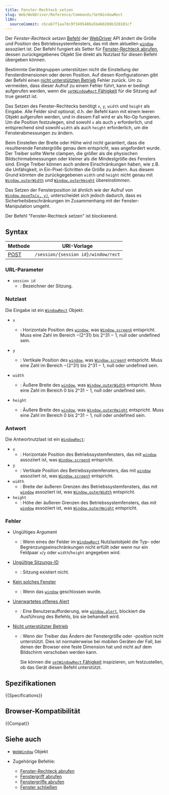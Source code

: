 ```yaml
---
title: Fenster-Rechteck setzen
slug: Web/WebDriver/Reference/Commands/SetWindowRect
l10n:
  sourceCommit: c6cab7f1aa7dc9f3495486a5b46020db320101cf
---
```


Der _Fenster-Rechteck setzen_ [Befehl](/de/docs/Web/WebDriver/Reference/Commands) der [WebDriver](/de/docs/Web/WebDriver) API ändert die Größe und Position des Betriebssystemfensters, das mit dem aktuellen [`window`](/de/docs/Web/API/Window) assoziiert ist. Der Befehl fungiert als Setter für [Fenster-Rechteck abrufen](/de/docs/Web/WebDriver/Reference/Commands/GetWindowRect), dessen zurückgegebenes Objekt Sie direkt als Nutzlast für diesen Befehl übergeben können.

Bestimmte Gerätegruppen unterstützen nicht die Einstellung der Fensterdimensionen oder deren Position. Auf diesen Konfigurationen gibt der Befehl einen [nicht unterstützten Betrieb](/de/docs/Web/WebDriver/Reference/Errors/UnsupportedOperation) Fehler zurück. Um zu vermeiden, dass dieser Aufruf zu einem Fehler führt, kann er bedingt aufgerufen werden, wenn die [`setWindowRect` Fähigkeit](/de/docs/Web/WebDriver/Reference/Capabilities/setWindowRect) für die Sitzung auf true gesetzt ist.

Das Setzen des Fenster-Rechtecks benötigt `x`, `y`, `width` und `height` als Eingabe. Alle Felder sind optional, d.h. der Befehl kann mit einem leeren Objekt aufgerufen werden, und in diesem Fall wird er als No-Op fungieren. Um die Position festzulegen, sind sowohl `x` als auch `y` erforderlich, und entsprechend sind sowohl `width` als auch `height` erforderlich, um die Fensterabmessungen zu ändern.

Beim Einstellen der Breite oder Höhe wird nicht garantiert, dass die resultierende Fenstergröße genau dem entspricht, was angefordert wurde. Der Treiber sollte Werte clampen, die größer als die physischen Bildschirmabmessungen oder kleiner als die Mindestgröße des Fensters sind. Einige Treiber können auch andere Einschränkungen haben, wie z.B. die Unfähigkeit, in Ein-Pixel-Schritten die Größe zu ändern. Aus diesem Grund könnten die zurückgegebenen `width` und `height` nicht genau mit [`Window.outerWidth`](/de/docs/Web/API/Window/outerWidth) und [`Window.outerHeight`](/de/docs/Web/API/Window/outerHeight) übereinstimmen.

Das Setzen der Fensterposition ist ähnlich wie der Aufruf von [`Window.moveTo(x, y)`](/de/docs/Web/API/Window/moveTo), unterscheidet sich jedoch dadurch, dass es Sicherheitsbeschränkungen im Zusammenhang mit der Fenster-Manipulation umgeht.

Der Befehl "Fenster-Rechteck setzen" ist blockierend.

## Syntax

| Methode                                          | URI-Vorlage                         |
| ------------------------------------------------ | ----------------------------------- |
| [POST](/de/docs/Web/HTTP/Reference/Methods/POST) | `/session/{session id}/window/rect` |

### URL-Parameter

- `session id`
  - : Bezeichner der Sitzung.

### Nutzlast

Die Eingabe ist ein [`WindowRect`](/de/docs/Web/WebDriver/Reference/WindowRect) Objekt:

- `x`

  - : Horizontale Position des [`window`](/de/docs/Web/API/Window), was [`Window.screenX`](/de/docs/Web/API/Window/screenX) entspricht. Muss eine Zahl im Bereich −(2^31) bis 2^31 − 1, null oder undefined sein.

- `y`
  - : Vertikale Position des [`window`](/de/docs/Web/API/Window), was [`Window.screenY`](/de/docs/Web/API/Window/screenY) entspricht. Muss eine Zahl im Bereich −(2^31) bis 2^31 − 1, null oder undefined sein.
- `width`
  - : Äußere Breite des [`window`](/de/docs/Web/API/Window), was [`Window.outerWidth`](/de/docs/Web/API/Window/outerWidth) entspricht. Muss eine Zahl im Bereich 0 bis 2^31 − 1, null oder undefined sein.
- `height`
  - : Äußere Breite des [`window`](/de/docs/Web/API/Window), was [`Window.outerHeight`](/de/docs/Web/API/Window/outerHeight) entspricht. Muss eine Zahl im Bereich 0 bis 2^31 − 1, null oder undefined sein.

### Antwort

Die Antwortnutzlast ist ein [`WindowRect`](/de/docs/Web/WebDriver/Reference/WebWindow):

- `x`
  - : Horizontale Position des Betriebssystemfensters, das mit [`window`](/de/docs/Web/API/Window) assoziiert ist, was [`Window.screenX`](/de/docs/Web/API/Window/screenX) entspricht.
- `y`
  - : Vertikale Position des Betriebssystemfensters, das mit [`window`](/de/docs/Web/API/Window) assoziiert ist, was [`Window.screenY`](/de/docs/Web/API/Window/screenY) entspricht.
- `width`
  - : Breite der äußeren Grenzen des Betriebssystemfensters, das mit [`window`](/de/docs/Web/API/Window) assoziiert ist, was [`Window.outerWidth`](/de/docs/Web/API/Window/outerWidth) entspricht.
- `height`
  - : Höhe der äußeren Grenzen des Betriebssystemfensters, das mit [`window`](/de/docs/Web/API/Window) assoziiert ist, was [`Window.outerHeight`](/de/docs/Web/API/Window/outerHeight) entspricht.

### Fehler

- Ungültiges Argument
  - : Wenn eines der Felder im [`WindowRect`](/de/docs/Web/WebDriver/Reference/WindowRect) Nutzlastobjekt die Typ- oder Begrenzungseinschränkungen nicht erfüllt oder wenn nur ein Feldpaar `x`/`y` oder `width`/`height` angegeben wird.
- [Ungültige Sitzungs-ID](/de/docs/Web/WebDriver/Reference/Errors/InvalidSessionID)
  - : Sitzung existiert nicht.
- [Kein solches Fenster](/de/docs/Web/WebDriver/Reference/Errors/NoSuchWindow)
  - : Wenn das [`window`](/de/docs/Web/API/Window) geschlossen wurde.
- [Unerwartetes offenes Alert](/de/docs/Web/WebDriver/Reference/Errors/UnexpectedAlertOpen)
  - : Eine Benutzeraufforderung, wie [`window.alert`](/de/docs/Web/API/Window/alert), blockiert die Ausführung des Befehls, bis sie behandelt wird.
- [Nicht unterstützter Betrieb](/de/docs/Web/WebDriver/Reference/Errors/UnsupportedOperation)

  - : Wenn der Treiber das Ändern der Fenstergröße oder -position nicht unterstützt. Dies ist normalerweise bei mobilen Geräten der Fall, bei denen der Browser eine feste Dimension hat und nicht auf dem Bildschirm verschoben werden kann.

    Sie können die [`setWindowRect` Fähigkeit](/de/docs/Web/WebDriver/Reference/Capabilities/setWindowRect) inspizieren, um festzustellen, ob das Gerät diesen Befehl unterstützt.

## Spezifikationen

{{Specifications}}

## Browser-Kompatibilität

{{Compat}}

## Siehe auch

- [`WebWindow`](/de/docs/Web/WebDriver/Reference/WebWindow) Objekt
- Zugehörige Befehle:

  - [Fenster-Rechteck abrufen](/de/docs/Web/WebDriver/Reference/Commands/GetWindowRect)
  - [Fenstergriff abrufen](/de/docs/Web/WebDriver/Reference/Commands/GetWindowHandle)
  - [Fenstergriffe abrufen](/de/docs/Web/WebDriver/Reference/Commands/GetWindowHandles)
  - [Fenster schließen](/de/docs/Web/WebDriver/Reference/Commands/CloseWindow)
